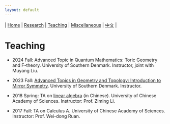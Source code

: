 ```yaml
---
layout: default
---
```



| [Home](index.md)  | [Research](research-en.md)    | [Teaching](teaching-en.md) | [Miscellaneous](miscellaneous-en.md)          | [中文](teaching-ch.md) |

# Teaching

- 2024 Fall: Advanced Topic in Quantum Mathematics: Toric Geometry and F-theory. University of Southern Denmark. Instructor, joint with Muyang Liu.

- 2023 Fall: [Advanced Topics in Geometry and Topology: Introduction to Mirror Symmetry](seminar/MirrorSymmetry.md). University of Southern Denmark. Instructor.

- 2018 Spring: TA on [linear algebra](http://www.mmrc.iss.ac.cn/~zmli/LinearAlgebra2017.html) (in Chinese). University of Chinese Academy of Sciences. Instructor: Prof. Ziming Li. 

- 2017 Fall: TA on Calculus A. University of Chinese Academy of Sciences. Instructor: Prof. Wei-dong Ruan. 

<meta name="googlebot" content="noindex" />
